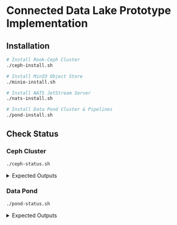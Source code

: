 # Connected Data Lake Prototype Implementation

## Installation

```bash
# Install Rook-Ceph Cluster
./ceph-install.sh

# Install MinIO Object Store
./minio-install.sh

# Install NATS JetStream Server
./nats-install.sh

# Install Data Pond Cluster & Pipelines
./pond-install.sh
```

## Check Status

### Ceph Cluster

```bash
./ceph-status.sh
```

<details>
<summary>Expected Outputs</summary>

<pre>
autodata-hot-storage-1:
  cluster:
    id:     [HIDDEN]
    health: HEALTH_WARN
            1 pool(s) have no replicas configured
 
  services:
    mon: 1 daemons, quorum a (age 3w)
    mgr: a(active, since 3w)
    osd: 47 osds: 47 up (since 3w), 47 in (since 3w)
 
  data:
    pools:   2 pools, 33 pgs
    objects: 7.06k objects, 17 GiB
    usage:   43 GiB used, 247 TiB / 247 TiB avail
    pgs:     33 active+clean
 
  io:
    client:   13 KiB/s wr, 0 op/s rd, 2 op/s wr
 
autodata-hot-storage-2:
  cluster:
    id:     [HIDDEN]
    health: HEALTH_WARN
            1 pool(s) have no replicas configured
 
  services:
    mon: 1 daemons, quorum a (age 3w)
    mgr: a(active, since 3w)
    osd: 20 osds: 20 up (since 3w), 20 in (since 3w)
 
  data:
    pools:   2 pools, 33 pgs
    objects: 7.07k objects, 17 GiB
    usage:   34 GiB used, 140 TiB / 140 TiB avail
    pgs:     33 active+clean
 
  io:
    client:   9.3 KiB/s wr, 0 op/s rd, 1 op/s wr
 
autodata-warm-storage-1:
  cluster:
    id:     [HIDDEN]
    health: HEALTH_WARN
            2 pool(s) have no replicas configured
 
  services:
    mon: 1 daemons, quorum a (age 3w)
    mgr: a(active, since 3w)
    osd: 2 osds: 2 up (since 3w), 2 in (since 3w)
 
  data:
    pools:   2 pools, 33 pgs
    objects: 7.11k objects, 17 GiB
    usage:   6.0 GiB used, 590 TiB / 590 TiB avail
    pgs:     33 active+clean
 
  io:
    client:   31 KiB/s wr, 0 op/s rd, 4 op/s wr
 
mobilex:
  cluster:
    id:     [HIDDEN]
    health: HEALTH_OK
 
  services:
    mon: 3 daemons, quorum a,b,c (age 5w)
    mgr: b(active, since 7h), standbys: a
    mds: 1/1 daemons up, 1 hot standby
    osd: 24 osds: 24 up (since 5w), 24 in (since 4M)
 
  data:
    volumes: 1/1 healthy
    pools:   19 pools, 409 pgs
    objects: 3.21M objects, 2.0 TiB
    usage:   5.8 TiB used, 134 TiB / 140 TiB avail
    pgs:     409 active+clean
 
  io:
    client:   45 KiB/s rd, 287 KiB/s wr, 11 op/s rd, 23 op/s wr
 
netai-cloud:
  cluster:
    id:     [HIDDEN]
    health: HEALTH_WARN
            2 pool(s) have no replicas configured
 
  services:
    mon: 1 daemons, quorum a (age 3w)
    mgr: a(active, since 3w)
    osd: 31 osds: 31 up (since 3w), 31 in (since 3w)
 
  data:
    pools:   2 pools, 33 pgs
    objects: 544 objects, 1.1 GiB
    usage:   1.1 GiB used, 311 TiB / 311 TiB avail
    pgs:     33 active+clean
</pre>

</details>

### Data Pond

```bash
./pond-status.sh
```

<details>
<summary>Expected Outputs</summary>

<pre>
[ autodata-hot-storage-1 ]
NAMESPACE   NAME       STATE   CREATED-AT   UPDATED-AT
tenant-b    tenant-a   Ready   23d          23d
tenant-b    tenant-b   Ready   23d          23d
tenant-b    tenant-c   Ready   23d          23d
tenant-b    tenant-d   Ready   23d          23d
[ autodata-hot-storage-2 ]
NAMESPACE   NAME       STATE   CREATED-AT   UPDATED-AT
tenant-c    tenant-a   Ready   23d          23d
tenant-c    tenant-b   Ready   23d          23d
tenant-c    tenant-c   Ready   23d          23d
tenant-c    tenant-d   Ready   23d          23d
[ autodata-warm-storage-1 ]
NAMESPACE   NAME       STATE   CREATED-AT   UPDATED-AT
tenant-a    tenant-a   Ready   23d          23d
tenant-a    tenant-b   Ready   23d          23d
tenant-a    tenant-c   Ready   23d          23d
tenant-a    tenant-d   Ready   23d          23d
[ mobilex ]
NAMESPACE   NAME       STATE   CREATED-AT   UPDATED-AT
tenant-d    tenant-a   Ready   23d          23d
tenant-d    tenant-b   Ready   23d          23d
tenant-d    tenant-c   Ready   23d          23d
tenant-d    tenant-d   Ready   23d          23d
[ netai-cloud ]
No resources found
</pre>

</details>
